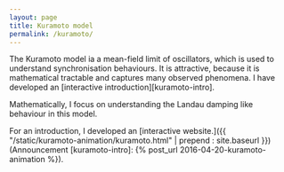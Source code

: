 ```yaml
---
layout: page
title: Kuramoto model
permalink: /kuramoto/
---
```


The Kuramoto model ia a mean-field limit of oscillators, which is used
to understand synchronisation behaviours. It is attractive, because it
is mathematical tractable and captures many observed phenomena.  I
have developed an [interactive introduction][kuramoto-intro].

Mathematically, I focus on understanding the Landau damping like
behaviour in this model.

For an introduction, I developed an
[interactive website.]({{ "/static/kuramoto-animation/kuramoto.html" | prepend : site.baseurl }})
(Announcement [kuramoto-intro]: {% post_url 2016-04-20-kuramoto-animation %}).
